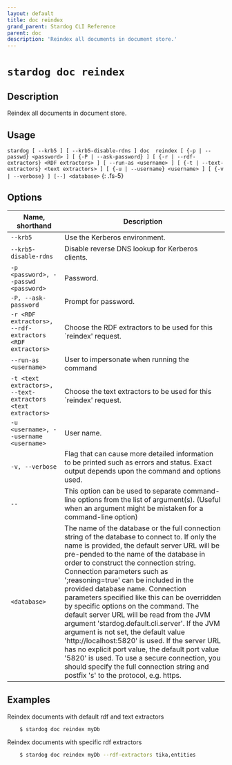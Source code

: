 ```yaml
---
layout: default
title: doc reindex
grand_parent: Stardog CLI Reference
parent: doc
description: 'Reindex all documents in document store.'
---
```


#  `stardog doc reindex` 
## Description
Reindex all documents in document store.<br>
## Usage
`stardog [ --krb5 ] [ --krb5-disable-rdns ] doc  reindex [ {-p | --passwd} <password> ] [ {-P | --ask-password} ] [ {-r | --rdf-extractors} <RDF extractors> ] [ --run-as <username> ] [ {-t | --text-extractors} <text extractors> ] [ {-u | --username} <username> ] [ {-v | --verbose} ] [--] <database>`
{: .fs-5}
## Options

Name, shorthand | Description 
---|---
`--krb5` | Use the Kerberos environment.
`--krb5-disable-rdns` | Disable reverse DNS lookup for Kerberos clients.
`-p <password>, --passwd <password>` | Password.
`-P, --ask-password` | Prompt for password.
`-r <RDF extractors>, --rdf-extractors <RDF extractors>` | Choose the RDF extractors to be used for this `reindex' request.
`--run-as <username>` | User to impersonate when running the command
`-t <text extractors>, --text-extractors <text extractors>` | Choose the text extractors to be used for this `reindex' request.
`-u <username>, --username <username>` | User name.
`-v, --verbose` | Flag that can cause more detailed information to be printed such as errors and status. Exact output depends upon the command and options used.
`--` | This option can be used to separate command-line options from the list of argument(s). (Useful when an argument might be mistaken for a command-line option)
`<database>` | The name of the database or the full connection string of the database to connect to. If only the name is provided, the default server URL will be pre-pended to the name of the database in order to construct the connection string. Connection parameters such as ';reasoning=true' can be included in the provided database name. Connection parameters specified like this can be overridden by specific options on the command. The default server URL will be read from the JVM argument 'stardog.default.cli.server'. If the JVM argument is not set, the default value 'http://localhost:5820' is used. If the server URL has no explicit port value, the default port value '5820' is used.  To use a secure connection, you should specify the full connection string and postfix 's' to the protocol, e.g. https.

## Examples
Reindex documents with default rdf and text extractors
```bash
    $ stardog doc reindex myDb
```
Reindex documents with specific rdf extractors
```bash
    $ stardog doc reindex myDb --rdf-extractors tika,entities
```

